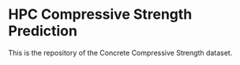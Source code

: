 # HPC Compressive Strength Prediction
This is the repository of the Concrete Compressive Strength dataset.
